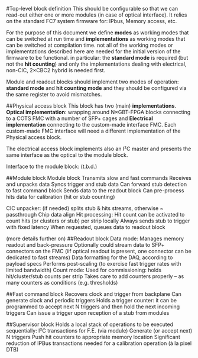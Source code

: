 #Top-level block definition
This should be configurable so that we can read-out either one or more modules (in case of optical interface).
It relies on the standard FC7 system firmware for: IPbus, Memory access, etc.

For the purpose of this document we define **modes** as working modes that can be switched at run time and **implementations** as working modes that can be switched at compilation time. not all of the working modes or implementations described here are needed for the initial version of the firmware to be functional. in particular: the **standard mode** is required (but not the **hit counting**) and only the implementations dealing with electrical, non-CIC, 2×CBC2 hybrid is needed first.

Module and readout blocks should implement two modes of operation: **standard mode** and **hit counting mode** and they should be configured via the same register to avoid mismatches.

##Physical access block
This block has two (main) **implementations**. **Optical implementation**: wrapping around N×GBT-FPGA blocks connecting to a COTS FMC with a number of SFP+ cages and **Electrical implementation** connecting to the custom-made interface FMC. Each custom-made FMC interface will need a different implementation of the Physical access block.

The electrical access block implements also an I²C master and presents the same interface as the optical to the module block.

Interface to the module block: (t.b.d.)

##Module block
Module block
Transmits slow and fast commands
Receives and unpacks data
Syncs trigger and stub data
Can forward stub detection to fast command block
Sends data to the readout block
Can pre-process hits data for calibration (hit or stub counting)


CIC unpacker: (if needed) splits stub & hits streams, otherwise ~ passthrough
Chip data align
Hit processing:
Hit count can be activated to count hits (or clusters or stub) per strip locally
Always sends stub to trigger with fixed latency
When requested, queues data to readout block

(more details further on)
##Readout block
Data mode:
Manages memory readout and back-pressure
Optionally could stream data to SFP+ connectors on the FMC
(iif optical readout is present, one connector can be dedicated to fast streams)
Data formatting for the DAQ, according to payload specs
Performs post-scaling (to exercise fast trigger rates with limited bandwidth)
Count mode:
Used for commissioning: holds hit/cluster/stub counts per strip
Takes care to add counters properly – as many counters as conditions (e.g. thresholds)

##Fast command block
Recovers clock and trigger from backplane
Can generate clock and periodic triggers
Holds a trigger counter: it can be programmed to accept next N triggers and then hold the next incoming triggers
Can issue a trigger upon reception of a stub from modules

##Supervisor block
Holds a local stack of operations to be executed sequentially:
I²C transactions for F.E. (via module)
Generate (or accept next) N triggers
Push hit counters to appropriate memory location
Significant reduction of IPBus transactions needed for a calibration operation (à la pixel DTB)